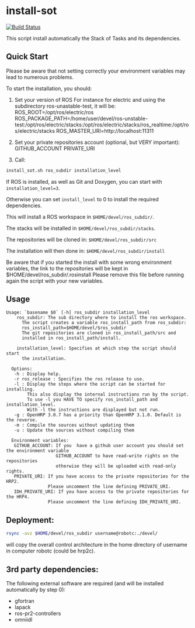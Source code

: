 install-sot
===========

[![Build Status](https://travis-ci.org/stack-of-tasks/install-sot.png?branch=master)](https://travis-ci.org/stack-of-tasks/install-sot)

This script install automatically the Stack of Tasks and its
dependencies.

Quick Start
-----------

Please be aware that not setting correctly your environment variables may lead to numerous problems.

To start the installation, you should:

 1. Set your version of ROS
 For instance for electric and using the subdirectory ros-unastable-test, it will be:
 ROS_ROOT=/opt/ros/electric/ros
 ROS_PACKAGE_PATH=/home/user/devel/ros-unstable-test:/opt/ros/electric/stacks:/opt/ros/electric/stacks/ros_realtime:/opt/ros/electric/stacks
 ROS_MASTER_URI=http://localhost:11311
 
 1. Set your private repositories account (optional, but VERY important):
 GITHUB_ACCOUNT
 PRIVATE_URI

 1. Call:

```sh
install_sot.sh ros_subdir installation_level
```

If ROS is installed, as well as Git and Doxygen, you can start with
`installation_level=3`.

Otherwise you can set `install_level` to 0 to install the required
dependencies.

This will install a ROS workspace in `$HOME/devel/ros_subdir/`.

The stacks will be installed in `$HOME/devel/ros_subdir/stacks`.

The repositories will be cloned in: `$HOME/devel/ros_subdir/src`

The installation will then done in: `$HOME/devel/ros_subdir/install`

Be aware that if you started the install with some wrong environment variables, 
the link to the repositories will be kept in 
$HOME/devel/ros_subdir/.rosinstall
Please remove this file before running again the script with your new variables.

Usage
-----

```
Usage: `basename $0` [-h] ros_subdir installation_level
    ros_subdir: The sub directory where to install the ros workspace.
      The script creates a variable ros_install_path from ros_subdir:
      ros_install_path=$HOME/devel/$ros_subdir
      The git repositories are cloned in ros_install_path/src and
      installed in ros_install_path/install.

    installation_level: Specifies at which step the script should start
      the installation.

  Options:
   -h : Display help.
   -r ros_release : Specifies the ros release to use.
   -l : Display the steps where the script can be started for installing.
        This also display the internal instructions run by the script.
        To use -l you HAVE TO specify ros_install_path and installation_level.
        With -l the instructions are displayed but not run.
   -g : OpenHRP 3.0.7 has a priority than OpenHRP 3.1.0. Default is the reverse.
   -m : Compile the sources without updating them
   -u : Update the sources without compiling them
   
  Environment variables:
   GITHUB_ACCOUNT: If you  have a github user account you should set the environment variable
                   GITHUB_ACCOUNT to have read-write rights on the repositories 
                   otherwise they will be uploaded with read-only rights.
   PRIVATE_URI: If you have access to the private repositories for the HRP2.
                Please uncomment the line defining PRIVATE_URI.
   IDH_PRIVATE_URI: If you have access to the private repositories for the HRP4.
                Please uncomment the line defining IDH_PRIVATE_URI.
```

Deployment:
-----------

```sh
rsync -avz $HOME/devel/ros_subdir username@robotc:./devel/
```

will copy the overall control architecture in
the home directory of username in computer robotc (could be hrp2c).


3rd party dependencies:
-----------------------

The following external software are required (and will be installed
automatically by step 0):

 - gfortran
 - lapack
 - ros-pr2-controllers
 - omniidl
